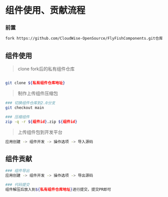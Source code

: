 # 组件使用、贡献流程

### 前置
```bash
fork https://github.com/CloudWise-OpenSource/FlyFishComponents.git仓库 => ${私有组件仓库地址}
```
## 组件使用
> clone fork后的私有组件仓库
```bash

git clone ${私有组件仓库地址}

```
> 制作上传组件压缩包
```bash
### 切换组件仓库到2.0分支
git checkout main

### 压缩组件
zip -q -r ${组件id}.zip ${组件id}

```
> 上传组件包到开发平台
```bash
应用创建 -> 组件开发 -> 操作选项 -> 导入源码
```


## 组件贡献

```bash
### 组件导出
应用创建 -> 组件开发 -> 操作选项 -> 导出源码

### 代码提交
组件解压后放入到${私有组件仓库地址}进行提交，提交PR即可

```